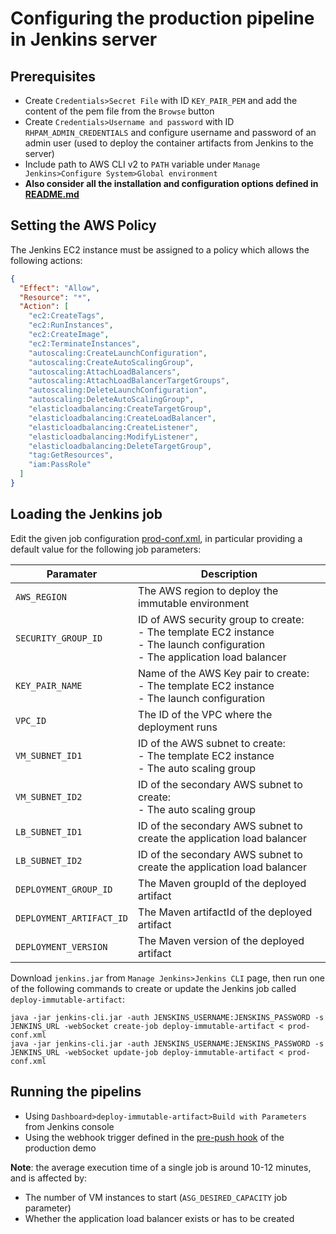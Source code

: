 # Configuring the production pipeline in Jenkins server
## Prerequisites
* Create `Credentials>Secret File` with ID `KEY_PAIR_PEM` and add the content of the pem file from the `Browse` button
* Create `Credentials>Username and password` with ID `RHPAM_ADMIN_CREDENTIALS` and configure username and password of an 
admin user (used to deploy the container artifacts from Jenkins to the server)
* Include path to AWS CLI v2 to `PATH` variable under `Manage Jenkins>Configure System>Global environment`
* **Also consider all the installation and configuration options defined in [README.md](./README.md)**  

## Setting the AWS Policy
The Jenkins EC2 instance must be assigned to a policy which allows the following actions:
```json
{
  "Effect": "Allow",
  "Resource": "*",
  "Action": [
    "ec2:CreateTags",
    "ec2:RunInstances",
    "ec2:CreateImage",
    "ec2:TerminateInstances",
    "autoscaling:CreateLaunchConfiguration",
    "autoscaling:CreateAutoScalingGroup",
    "autoscaling:AttachLoadBalancers",
    "autoscaling:AttachLoadBalancerTargetGroups",
    "autoscaling:DeleteLaunchConfiguration",
    "autoscaling:DeleteAutoScalingGroup",
    "elasticloadbalancing:CreateTargetGroup",
    "elasticloadbalancing:CreateLoadBalancer",
    "elasticloadbalancing:CreateListener",
    "elasticloadbalancing:ModifyListener",
    "elasticloadbalancing:DeleteTargetGroup",
    "tag:GetResources",
    "iam:PassRole"
  ]
}
```

## Loading the Jenkins job
Edit the given job configuration [prod-conf.xml](./prod-conf.xml), in particular providing a default value for 
the following job parameters:

| Paramater | Description|
|------|-----|
| `AWS_REGION` | The AWS region to deploy the immutable environment|
| `SECURITY_GROUP_ID` | ID of AWS security group to create:</br>- The template EC2 instance</br>- The launch configuration</br>- The application load balancer|
| `KEY_PAIR_NAME` | Name of the AWS Key pair to create:</br>- The template EC2 instance</br>- The launch configuration|
| `VPC_ID` | The ID of the VPC where the deployment runs|
| `VM_SUBNET_ID1` | ID of the AWS subnet to create:</br>- The template EC2 instance</br>- The auto scaling group|
| `VM_SUBNET_ID2` | ID of the secondary AWS subnet to create:</br>- The auto scaling group|
| `LB_SUBNET_ID1` | ID of the secondary AWS subnet to create the application load balancer|
| `LB_SUBNET_ID2` | ID of the secondary AWS subnet to create the application load balancer|
| `DEPLOYMENT_GROUP_ID` | The Maven groupId of the deployed artifact|
| `DEPLOYMENT_ARTIFACT_ID` | The Maven artifactId of the deployed artifact|
| `DEPLOYMENT_VERSION` | The Maven version of the deployed artifact|

Download `jenkins.jar` from `Manage Jenkins>Jenkins CLI` page, then run one of the following commands to create or update the 
Jenkins job called `deploy-immutable-artifact`:

```shell
java -jar jenkins-cli.jar -auth JENSKINS_USERNAME:JENSKINS_PASSWORD -s JENKINS_URL -webSocket create-job deploy-immutable-artifact < prod-conf.xml
java -jar jenkins-cli.jar -auth JENSKINS_USERNAME:JENSKINS_PASSWORD -s JENKINS_URL -webSocket update-job deploy-immutable-artifact < prod-conf.xml
```

## Running the pipelins
* Using `Dashboard>deploy-immutable-artifact>Build with Parameters` from Jenkins console
* Using the webhook trigger defined in the [pre-push hook](../demo-prod-env/README.md#configure-pre-push-hook)
of the production demo

**Note**: the average execution time of a single job is around 10-12 minutes, and is affected by:
* The number of VM instances to start (`ASG_DESIRED_CAPACITY` job parameter)
* Whether the application load balancer exists or has to be created
 

